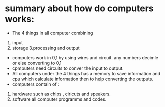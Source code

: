 # summary about how do computers works:

- The 4 things in all computer combining 
1. input
2. storage
3.processing and output
- computers work in 0,1 by using wires and circuit.
any numbers decimle or else converting to 0,1
- cpmputers need circuits to conver the input to output.
-  All computers under the 4 things has a memory to save information and cpu which calculate information
then to help converting the outputs.
- computers contain of :
1. hardware such as chips , ciricuts and speakers.
2. software all computer programms and codes.
